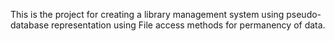This is the project for creating a library management system using 
pseudo-database representation using File access methods for permanency of data.
